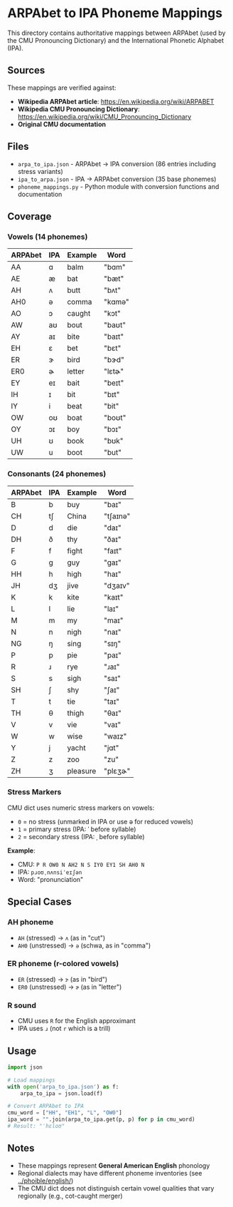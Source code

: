 # ARPAbet to IPA Phoneme Mappings

This directory contains authoritative mappings between ARPAbet (used by the CMU Pronouncing Dictionary) and the International Phonetic Alphabet (IPA).

## Sources

These mappings are verified against:
- **Wikipedia ARPAbet article**: https://en.wikipedia.org/wiki/ARPABET
- **Wikipedia CMU Pronouncing Dictionary**: https://en.wikipedia.org/wiki/CMU_Pronouncing_Dictionary
- **Original CMU documentation**

## Files

- `arpa_to_ipa.json` - ARPAbet → IPA conversion (86 entries including stress variants)
- `ipa_to_arpa.json` - IPA → ARPAbet conversion (35 base phonemes)
- `phoneme_mappings.py` - Python module with conversion functions and documentation

## Coverage

### Vowels (14 phonemes)
| ARPAbet | IPA | Example | Word |
|---------|-----|---------|------|
| AA | ɑ | balm | "bɑm" |
| AE | æ | bat | "bæt" |
| AH | ʌ | butt | "bʌt" |
| AH0 | ə | comma | "kɑmə" |
| AO | ɔ | caught | "kɔt" |
| AW | aʊ | bout | "baʊt" |
| AY | aɪ | bite | "baɪt" |
| EH | ɛ | bet | "bɛt" |
| ER | ɝ | bird | "bɝd" |
| ER0 | ɚ | letter | "lɛtɚ" |
| EY | eɪ | bait | "beɪt" |
| IH | ɪ | bit | "bɪt" |
| IY | i | beat | "bit" |
| OW | oʊ | boat | "boʊt" |
| OY | ɔɪ | boy | "bɔɪ" |
| UH | ʊ | book | "bʊk" |
| UW | u | boot | "but" |

### Consonants (24 phonemes)
| ARPAbet | IPA | Example | Word |
|---------|-----|---------|------|
| B | b | buy | "baɪ" |
| CH | tʃ | China | "tʃaɪnə" |
| D | d | die | "daɪ" |
| DH | ð | thy | "ðaɪ" |
| F | f | fight | "faɪt" |
| G | g | guy | "gaɪ" |
| HH | h | high | "haɪ" |
| JH | dʒ | jive | "dʒaɪv" |
| K | k | kite | "kaɪt" |
| L | l | lie | "laɪ" |
| M | m | my | "maɪ" |
| N | n | nigh | "naɪ" |
| NG | ŋ | sing | "sɪŋ" |
| P | p | pie | "paɪ" |
| R | ɹ | rye | "ɹaɪ" |
| S | s | sigh | "saɪ" |
| SH | ʃ | shy | "ʃaɪ" |
| T | t | tie | "taɪ" |
| TH | θ | thigh | "θaɪ" |
| V | v | vie | "vaɪ" |
| W | w | wise | "waɪz" |
| Y | j | yacht | "jɑt" |
| Z | z | zoo | "zu" |
| ZH | ʒ | pleasure | "plɛʒɚ" |

### Stress Markers

CMU dict uses numeric stress markers on vowels:
- `0` = no stress (unmarked in IPA or use ə for reduced vowels)
- `1` = primary stress (IPA: ˈ before syllable)
- `2` = secondary stress (IPA: ˌ before syllable)

**Example**: 
- CMU: `P R OW0 N AH2 N S IY0 EY1 SH AH0 N`
- IPA: `pɹoʊˌnʌnsiˈeɪʃən`
- Word: "pronunciation"

## Special Cases

### AH phoneme
- `AH` (stressed) → `ʌ` (as in "cut")
- `AH0` (unstressed) → `ə` (schwa, as in "comma")

### ER phoneme (r-colored vowels)
- `ER` (stressed) → `ɝ` (as in "bird")
- `ER0` (unstressed) → `ɚ` (as in "letter")

### R sound
- CMU uses `R` for the English approximant
- IPA uses `ɹ` (not `r` which is a trill)

## Usage

```python
import json

# Load mappings
with open('arpa_to_ipa.json') as f:
    arpa_to_ipa = json.load(f)

# Convert ARPAbet to IPA
cmu_word = ["HH", "EH1", "L", "OW0"]
ipa_word = "".join(arpa_to_ipa.get(p, p) for p in cmu_word)
# Result: "ˈhɛloʊ"
```

## Notes

- These mappings represent **General American English** phonology
- Regional dialects may have different phoneme inventories (see [../phoible/english/](../phoible/english/))
- The CMU dict does not distinguish certain vowel qualities that vary regionally (e.g., cot-caught merger)

